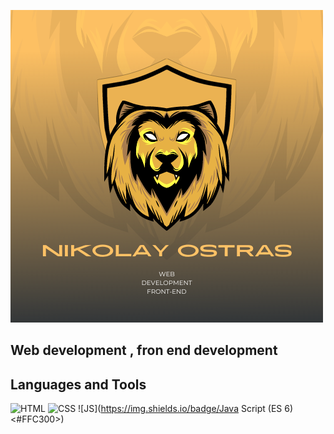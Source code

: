 ![Header](https://github.com/NikolayOstras/NikolayOstras/blob/main/assets/logo.png)
## Web development , fron end development

## Languages and Tools
![HTML](https://img.shields.io/badge/HTML5<#FFC300>)
![CSS](https://img.shields.io/badge/CSS3<#FFC300>)
![JS](https://img.shields.io/badge/Java Script (ES 6)<#FFC300>)
